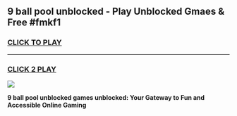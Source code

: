 
## 9 ball pool unblocked - Play Unblocked Gmaes & Free #fmkf1
<h3>
<a href="https://news.freeplayer.one?title=9_ball_pool_unblocked&ref=03M">CLICK TO PLAY</a></h3>
<hr>

<h3>
<a href="https://news.freeplayer.one?title=9_ball_pool_unblocked&ref=03M">CLICK 2 PLAY</a>
  
</h3>

<a href="https://news.freeplayer.one?title=9_ball_pool_unblocked&ref=03M"><img src="https://clearcache.store/games.png"></a>


**9 ball pool unblocked games unblocked: Your Gateway to Fun and Accessible Online Gaming**
